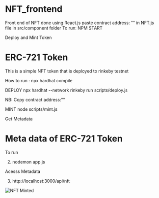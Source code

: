 # NFT_frontend
Front end of NFT done using React.js
paste contract address: "" in NFT.js file in src/component folder
To run: NPM START

Deploy and Mint Token
# ERC-721 Token

This is a simple NFT token that is deployed to rinkeby testnet 

How to run :
npx hardhat compile

DEPLOY
npx hardhat --network rinkeby run scripts/deploy.js

NB: Copy contract address:""

MINT
node scripts/mint.js 

Get Metadata 

# Meta data of ERC-721 Token

To run

2. nodemon app.js

 Acesss Metadata

3. http://localhost:3000/api/nft



![NFT Minted](https://user-images.githubusercontent.com/90293555/149607198-7a759ecf-f897-467c-b9a0-509aee1aeebe.jpg)
